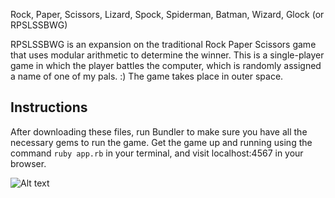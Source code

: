 Rock, Paper, Scissors, Lizard, Spock, Spiderman, Batman, Wizard, Glock (or RPSLSSBWG)

RPSLSSBWG is an expansion on the traditional Rock Paper Scissors game that uses modular arithmetic to determine
the winner. This is a single-player game in which the player battles the computer, which is randomly assigned a
name of one of my pals. :) The game takes place in outer space.

Instructions
-------
After downloading these files, run Bundler to make sure you have all the necessary gems to run the game.
Get the game up and running using the command `ruby app.rb` in your terminal, and visit localhost:4567 in your
browser.

![Alt text](./desktop/rps/Greet.png?raw=true)
